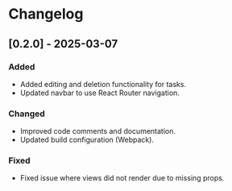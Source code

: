 # Changelog

## [0.2.0] - 2025-03-07
### Added
- Added editing and deletion functionality for tasks.
- Updated navbar to use React Router navigation.

### Changed
- Improved code comments and documentation.
- Updated build configuration (Webpack).

### Fixed
- Fixed issue where views did not render due to missing props.

